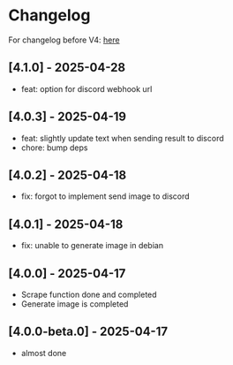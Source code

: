 # Changelog

For changelog before V4: [here](https://github.com/leomotors/chunithm-net-scraper/blob/main/CHANGELOG.md)

## [4.1.0] - 2025-04-28

- feat: option for discord webhook url

## [4.0.3] - 2025-04-19

- feat: slightly update text when sending result to discord
- chore: bump deps

## [4.0.2] - 2025-04-18

- fix: forgot to implement send image to discord

## [4.0.1] - 2025-04-18

- fix: unable to generate image in debian

## [4.0.0] - 2025-04-17

- Scrape function done and completed
- Generate image is completed

## [4.0.0-beta.0] - 2025-04-17

- almost done
